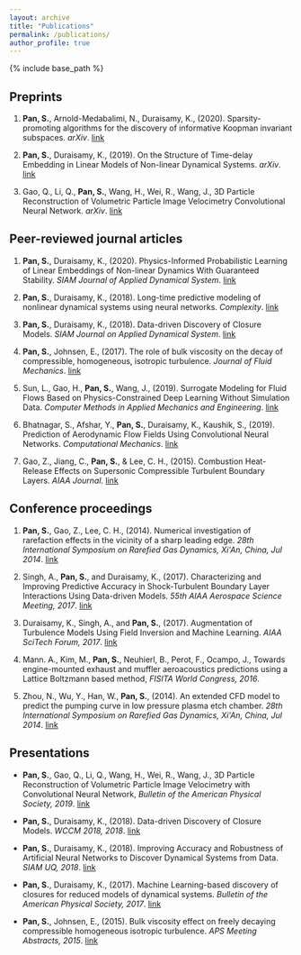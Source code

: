 ```yaml
---
layout: archive
title: "Publications"
permalink: /publications/
author_profile: true
---
```


{% include base_path %}



## Preprints

1. __Pan, S.__, Arnold-Medabalimi, N., Duraisamy, K., (2020). Sparsity-promoting algorithms for the discovery of informative Koopman invariant subspaces. _arXiv_. [link](https://arxiv.org/abs/2002.10637)


2. __Pan, S.__, Duraisamy, K., (2019). On the Structure of Time-delay Embedding in Linear Models of Non-linear Dynamical Systems. _arXiv_. [link](https://arxiv.org/abs/1902.05198)

3. Gao, Q., Li, Q., __Pan, S.__, Wang, H., Wei, R., Wang, J., 3D Particle Reconstruction of Volumetric Particle Image Velocimetry Convolutional Neural Network. _arXiv_. [link](https://arxiv.org/abs/1909.07815)

## Peer-reviewed journal articles

1. __Pan, S.__, Duraisamy, K., (2020). Physics-Informed Probabilistic Learning of Linear Embeddings of Non-linear Dynamics With Guaranteed Stability. _SIAM Journal of Applied Dynamical System_. [link](https://epubs.siam.org/doi/pdf/10.1137/19M1267246)

2. __Pan, S.__, Duraisamy, K., (2018). Long-time predictive modeling of nonlinear dynamical systems using neural networks. _Complexity_. [link](https://www.hindawi.com/journals/complexity/2018/4801012/)

3. __Pan, S.__, Duraisamy, K., (2018). Data-driven Discovery of Closure Models. _SIAM Journal on Applied Dynamical System_. [link](https://epubs.siam.org/doi/abs/10.1137/18M1177263?mobileUi=0)

4. __Pan, S.__, Johnsen, E., (2017). The role of bulk viscosity on the decay of compressible, homogeneous, isotropic turbulence. _Journal of Fluid Mechanics_. [link](https://www.cambridge.org/core/journals/journal-of-fluid-mechanics/article/role-of-bulk-viscosity-on-the-decay-of-compressible-homogeneous-isotropic-turbulence/96619135BA0A3ACB20EAC44ADF8261D1)

5. Sun, L., Gao, H., __Pan, S.__, Wang, J., (2019). Surrogate Modeling for Fluid Flows Based on Physics-Constrained Deep Learning Without Simulation Data. _Computer Methods in Applied Mechanics and Engineering_. [link](https://arxiv.org/pdf/1906.02382)

6. Bhatnagar, S., Afshar, Y., __Pan, S.__, Duraisamy, K., Kaushik, S., (2019). Prediction of Aerodynamic Flow Fields Using Convolutional
Neural Networks. _Computational Mechanics_. [link](https://rdcu.be/bGzuh)

7. Gao, Z., Jiang, C., __Pan, S.__, & Lee, C. H., (2015). Combustion Heat-Release Effects on Supersonic Compressible Turbulent Boundary Layers. _AIAA Journal_. [link](https://arc.aiaa.org/doi/abs/10.2514/1.J053585)

## Conference proceedings

1. __Pan, S.__, Gao, Z., Lee, C. H., (2014). Numerical investigation of rarefaction effects in the vicinity of a sharp leading edge. _28th International Symposium on Rarefied Gas Dynamics, Xi'An, China, Jul 2014_. [link](http://aip.scitation.org/doi/abs/10.1063/1.4902591)

2. Singh, A., __Pan, S.__, and Duraisamy, K., (2017). Characterizing and Improving Predictive Accuracy in Shock-Turbulent Boundary Layer Interactions Using Data-driven Models. _55th AIAA Aerospace Science Meeting, 2017_. [link](https://arc.aiaa.org/doi/pdf/10.2514/6.2017-0314)

3. Duraisamy, K., Singh, A., and __Pan, S.__, (2017). Augmentation of Turbulence Models Using Field Inversion and Machine Learning. _AIAA SciTech Forum, 2017_. [link](https://arc.aiaa.org/doi/pdf/10.2514/6.2017-0993)

4. Mann. A., Kim, M., __Pan, S.__, Neuhierl, B., Perot, F., Ocampo, J., Towards engine-mounted exhaust and muffler aeroacoustics predictions using a Lattice Boltzmann based method, _FISITA World Congress, 2016_.


5. Zhou, N., Wu, Y., Han, W., __Pan, S.__, (2014). An extended CFD model to predict the pumping curve in low pressure plasma etch chamber. _28th International Symposium on Rarefied Gas Dynamics, Xi'An, China, Jul 2014_. [link](http://aip.scitation.org/doi/abs/10.1063/1.4902752)




## Presentations

* __Pan, S.__, Gao, Q., Li, Q., Wang, H., Wei, R., Wang, J., 3D Particle Reconstruction of Volumetric Particle Image Velocimetry with Convolutional Neural Network, _Bulletin of the American Physical Society, 2019_. [link](http://meetings.aps.org/Meeting/DFD19/Session/P11.2) 

* __Pan, S.__, Duraisamy, K., (2018). Data-driven Discovery of Closure Models. _WCCM 2018, 2018_. [link](http://adsabs.harvard.edu/abs/2015APS..DFDD20005P)

* __Pan, S.__, Duraisamy, K., (2018). Improving Accuracy and Robustness of Artificial Neural Networks to Discover Dynamical Systems from Data. _SIAM UQ, 2018_. [link](http://adsabs.harvard.edu/abs/2015APS..DFDD20005P)
* __Pan, S.__, Duraisamy, K., (2017). Machine Learning-based discovery of closures for reduced models of dynamical systems. _Bulletin of the American Physical Society, 2017_. [link](http://meetings.aps.org/Meeting/DFD17/Session/M27.7)
* __Pan, S.__, Johnsen, E., (2015). Bulk viscosity effect on freely decaying compressible homogeneous isotropic turbulence. _APS Meeting Abstracts, 2015_. [link](http://adsabs.harvard.edu/abs/2015APS..DFDD20005P)





